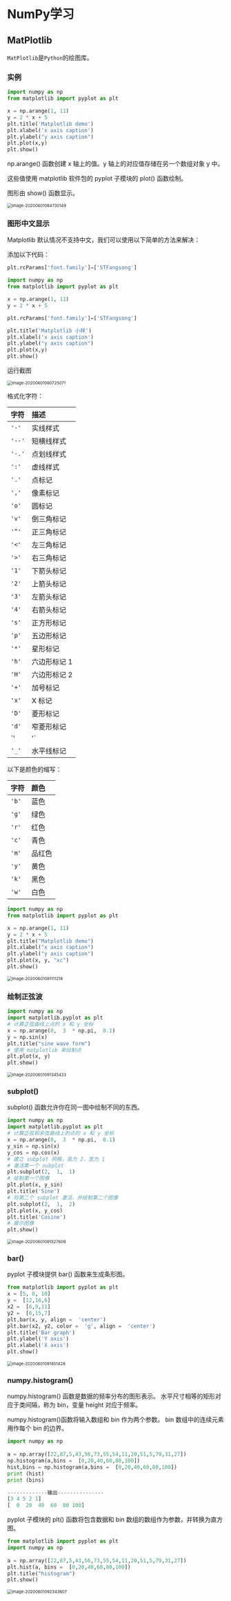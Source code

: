 # NumPy学习

## MatPlotlib

`MatPlotlib`是`Python`的绘图库。

### 实例

```python
import numpy as np
from matplotlib import pyplot as plt

x = np.arange(1, 11)
y = 2 * x + 5
plt.title('Matplotlib demo')
plt.xlabel('x axis caption')
plt.ylabel("y axis caption")
plt.plot(x,y)
plt.show()
```

np.arange() 函数创建 x 轴上的值。y 轴上的对应值存储在另一个数组对象 y 中。

这些值使用 matplotlib 软件包的 pyplot 子模块的 plot() 函数绘制。

图形由 show() 函数显示。

<img src="C:\Users\38004\AppData\Roaming\Typora\typora-user-images\image-20200601084730149.png" alt="image-20200601084730149" style="zoom: 67%;" />



### 图形中文显示

Matplotlib 默认情况不支持中文，我们可以使用以下简单的方法来解决：

添加以下代码：

```python
plt.rcParams['font.family']=['STFangsong']
```

```python
import numpy as np
from matplotlib import pyplot as plt

x = np.arange(1, 11)
y = 2 * x + 5

plt.rcParams['font.family']=['STFangsong']  

plt.title('Matplotlib 小样')
plt.xlabel('x axis caption')
plt.ylabel("y axis caption")
plt.plot(x,y)
plt.show()
```

运行截图

<img src="C:\Users\38004\AppData\Roaming\Typora\typora-user-images\image-20200601090725071.png" alt="image-20200601090725071" style="zoom:67%;" />

格式化字符：

| 字符   | 描述         |
| :----- | :----------- |
| `'-'`  | 实线样式     |
| `'--'` | 短横线样式   |
| `'-.'` | 点划线样式   |
| `':'`  | 虚线样式     |
| `'.'`  | 点标记       |
| `','`  | 像素标记     |
| `'o'`  | 圆标记       |
| `'v'`  | 倒三角标记   |
| `'^'`  | 正三角标记   |
| `'<'`  | 左三角标记   |
| `'>'`  | 右三角标记   |
| `'1'`  | 下箭头标记   |
| `'2'`  | 上箭头标记   |
| `'3'`  | 左箭头标记   |
| `'4'`  | 右箭头标记   |
| `'s'`  | 正方形标记   |
| `'p'`  | 五边形标记   |
| `'*'`  | 星形标记     |
| `'h'`  | 六边形标记 1 |
| `'H'`  | 六边形标记 2 |
| `'+'`  | 加号标记     |
| `'x'`  | X 标记       |
| `'D'`  | 菱形标记     |
| `'d'`  | 窄菱形标记   |
| `'|'`  | 竖直线标记   |
| `'_'`  | 水平线标记   |

以下是颜色的缩写：

| 字符  | 颜色   |
| :---- | :----- |
| `'b'` | 蓝色   |
| `'g'` | 绿色   |
| `'r'` | 红色   |
| `'c'` | 青色   |
| `'m'` | 品红色 |
| `'y'` | 黄色   |
| `'k'` | 黑色   |
| `'w'` | 白色   |

```python
import numpy as np
from matplotlib import pyplot as plt

x = np.arange(1, 11)
y = 2 * x + 5
plt.title("Matplotlib demo")
plt.xlabel("x axis caption")
plt.ylabel("y axis caption")
plt.plot(x, y, "xc")
plt.show()
```

<img src="C:\Users\38004\AppData\Roaming\Typora\typora-user-images\image-20200601091111218.png" alt="image-20200601091111218" style="zoom:67%;" />

### 绘制正弦波

```python
import numpy as np
import matplotlib.pyplot as plt
# 计算正弦曲线上点的 x 和 y 坐标
x = np.arange(0,  3  * np.pi,  0.1)
y = np.sin(x)
plt.title("sine wave form")
# 使用 matplotlib 来绘制点
plt.plot(x, y)
plt.show()
```

<img src="C:\Users\38004\AppData\Roaming\Typora\typora-user-images\image-20200601091345423.png" alt="image-20200601091345423" style="zoom:67%;" />

### subplot()

subplot() 函数允许你在同一图中绘制不同的东西。

```python
import numpy as np
import matplotlib.pyplot as plt
# 计算正弦和余弦曲线上的点的 x 和 y 坐标
x = np.arange(0,  3  * np.pi,  0.1)
y_sin = np.sin(x)
y_cos = np.cos(x)
# 建立 subplot 网格，高为 2，宽为 1
# 激活第一个 subplot
plt.subplot(2,  1,  1)
# 绘制第一个图像
plt.plot(x, y_sin)
plt.title('Sine')
# 将第二个 subplot 激活，并绘制第二个图像
plt.subplot(2,  1,  2)
plt.plot(x, y_cos)
plt.title('Cosine')
# 展示图像
plt.show()
```

<img src="C:\Users\38004\AppData\Roaming\Typora\typora-user-images\image-20200601091527609.png" alt="image-20200601091527609" style="zoom:67%;" />



### bar()

pyplot 子模块提供 bar() 函数来生成条形图。

```python
from matplotlib import pyplot as plt
x = [5, 8, 10]
y =  [12,16,6]
x2 =  [6,9,11]
y2 =  [6,15,7]
plt.bar(x, y, align =  'center')
plt.bar(x2, y2, color =  'g', align =  'center')
plt.title('Bar graph')
plt.ylabel('Y axis')
plt.xlabel('X axis')
plt.show()
```

<img src="C:\Users\38004\AppData\Roaming\Typora\typora-user-images\image-20200601091851428.png" alt="image-20200601091851428" style="zoom:67%;" />

### numpy.histogram()

numpy.histogram() 函数是数据的频率分布的图形表示。 水平尺寸相等的矩形对应于类间隔，称为 bin，变量 height 对应于频率。

numpy.histogram()函数将输入数组和 bin 作为两个参数。 bin 数组中的连续元素用作每个 bin 的边界。

```python
import numpy as np 
 
a = np.array([22,87,5,43,56,73,55,54,11,20,51,5,79,31,27])
np.histogram(a,bins =  [0,20,40,60,80,100]) 
hist,bins = np.histogram(a,bins =  [0,20,40,60,80,100])  
print (hist) 
print (bins)

-------------输出---------------
[3 4 5 2 1]
[  0  20  40  60  80 100]
```



pyplot 子模块的 plt() 函数将包含数据和 bin 数组的数组作为参数，并转换为直方图。

```python
from matplotlib import pyplot as plt 
import numpy as np  
 
a = np.array([22,87,5,43,56,73,55,54,11,20,51,5,79,31,27]) 
plt.hist(a, bins =  [0,20,40,60,80,100]) 
plt.title("histogram") 
plt.show()
```

<img src="C:\Users\38004\AppData\Roaming\Typora\typora-user-images\image-20200601092343607.png" alt="image-20200601092343607" style="zoom:67%;" />

